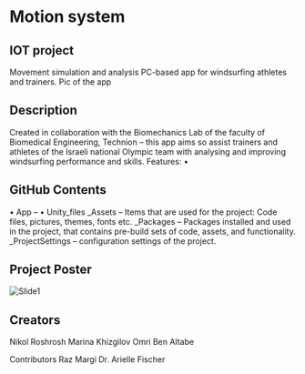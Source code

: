# Motion system
## IOT project
Movement simulation and analysis PC-based app for windsurfing athletes and trainers.
Pic of the app

## Description
Created in collaboration with the Biomechanics Lab of the faculty of Biomedical Engineering, Technion – this app aims so assist trainers and athletes of the Israeli national Olympic team with analysing and improving windsurfing performance and skills.
Features:
•	

## GitHub Contents
•	App – 
•	Unity_files 
  _Assets – Items that are used for the project: Code files, pictures, themes, fonts etc. 
  _Packages – Packages installed and used in the project, that contains pre-build sets of code, assets, and functionality. 
  _ProjectSettings – configuration settings of the project.

## Project Poster
![Slide1](https://github.com/nikolro/Motion-System-IOT/assets/57406005/2afc003c-e78b-45bd-9c14-47dd17624e09)


## Creators
Nikol Roshrosh
Marina Khizgilov
Omri Ben Altabe

Contributors
Raz Margi 
Dr. Arielle Fischer
